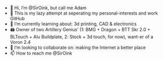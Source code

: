 - 👋 Hi, I’m @SirOink, but call me Adam
- 👀 This is my lazy attempt at seperating my personal-interests and work GitHub
- 🌱 I’m currently learning about: 3d printing, CAD & electronics
- 🖨 Owner of two Artillery Genius' (1: BMG + Dragon + BTT Skr 2.0 + BLTouch + Alu Buildplate, 2: Stock + 3d touch, for now), want-er of a Voron 2.4
- 💞️ I’m looking to collaborate on: making the Internet a better place
- 📫 How to reach me @SirOink

<!---
SirOink/SirOink is a ✨ special ✨ repository because its `README.md` (this file) appears on your GitHub profile.
You can click the Preview link to take a look at your changes.
--->

